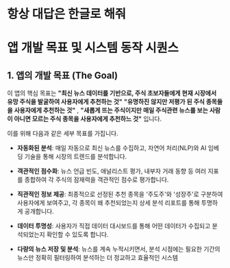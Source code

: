 # 항상 대답은 한글로 해줘


# 앱 개발 목표 및 시스템 동작 시퀀스

## 1. 앱의 개발 목표 (The Goal)

이 앱의 핵심 목표는 **"최신 뉴스 데이터를 기반으로, 주식 초보자들에게 현재 시장에서 유망 주식을 발굴하여 사용자에게 추천하는 것"** 
**"유명하진 않지만 저평가 된 주식 종목들을 사용자에게 추천하는 것"** , **"새롭게 뜨는 주식이지만 매일 주식관련 뉴스를 보는 사람이 아니면 모르는 주식 종목을 사용자에게 추천하느 것"** 입니다.

이를 위해 다음과 같은 세부 목표를 가집니다.

-   **자동화된 분석**: 매일 자동으로 최신 뉴스를 수집하고, 자연어 처리(NLP)와 AI 임베딩 기술을 통해 시장의 트렌드를 분석합니다.
-   **객관적인 점수화**: 뉴스 언급 빈도, 애널리스트 평가, 내부자 거래 동향 등 여러 지표를 종합하여 각 주식의 잠재력을 객관적인 점수로 평가합니다.
-   **직관적인 정보 제공**: 최종적으로 선정된 추천 종목을 '주도주'와 '성장주'로 구분하여 사용자에게 보여주고, 각 종목이 왜 추천되었는지 상세 분석 리포트를 통해 투명하게 공개합니다.
-   **데이터 투명성**: 사용자가 직접 데이터 대시보드를 통해 어떤 데이터가 수집되고 분석되었는지 확인할 수 있도록 합니다.

-   **다량의 뉴스 저장 및 분석**: 뉴스를 계속 누적시키면서, 분석 시점에는 필요한 기간의 뉴스만 정확히 필터링하여 분석하는 더 정교하고 효율적인 시스템
